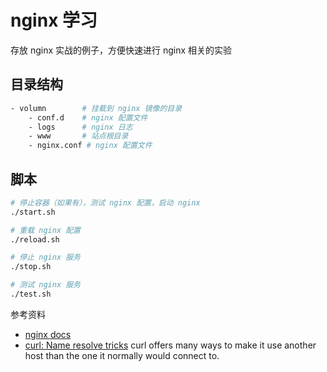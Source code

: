 # nginx 学习

存放 nginx 实战的例子，方便快速进行 nginx 相关的实验

## 目录结构

```bash
- volumn        # 挂载到 nginx 镜像的目录
    - conf.d    # nginx 配置文件
    - logs      # nginx 日志
    - www       # 站点根目录
    - nginx.conf # nginx 配置文件
```

## 脚本

```bash
# 停止容器（如果有），测试 nginx 配置，启动 nginx
./start.sh

# 重载 nginx 配置
./reload.sh

# 停止 nginx 服务
./stop.sh

# 测试 nginx 服务
./test.sh
```


参考资料

- [nginx docs](https://devdocs.io/nginx)
- [curl: Name resolve tricks](https://everything.curl.dev/usingcurl/connections/name) curl offers many ways to make it use another host than the one it normally would connect to.
